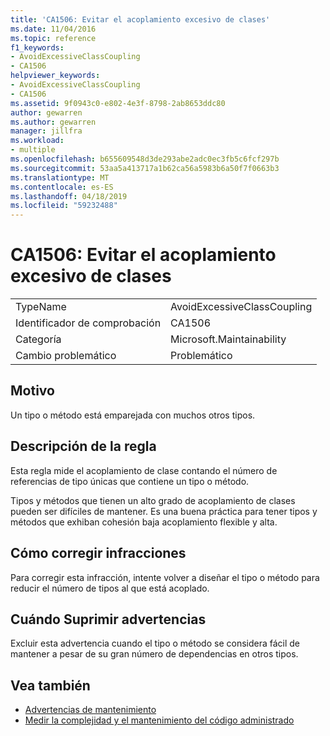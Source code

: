```yaml
---
title: 'CA1506: Evitar el acoplamiento excesivo de clases'
ms.date: 11/04/2016
ms.topic: reference
f1_keywords:
- AvoidExcessiveClassCoupling
- CA1506
helpviewer_keywords:
- AvoidExcessiveClassCoupling
- CA1506
ms.assetid: 9f0943c0-e802-4e3f-8798-2ab8653ddc80
author: gewarren
ms.author: gewarren
manager: jillfra
ms.workload:
- multiple
ms.openlocfilehash: b655609548d3de293abe2adc0ec3fb5c6fcf297b
ms.sourcegitcommit: 53aa5a413717a1b62ca56a5983b6a50f7f0663b3
ms.translationtype: MT
ms.contentlocale: es-ES
ms.lasthandoff: 04/18/2019
ms.locfileid: "59232488"
---
```

# <a name="ca1506-avoid-excessive-class-coupling"></a>CA1506: Evitar el acoplamiento excesivo de clases

|||
|-|-|
|TypeName|AvoidExcessiveClassCoupling|
|Identificador de comprobación|CA1506|
|Categoría|Microsoft.Maintainability|
|Cambio problemático|Problemático|

## <a name="cause"></a>Motivo

Un tipo o método está emparejada con muchos otros tipos.

## <a name="rule-description"></a>Descripción de la regla

Esta regla mide el acoplamiento de clase contando el número de referencias de tipo únicas que contiene un tipo o método.

Tipos y métodos que tienen un alto grado de acoplamiento de clases pueden ser difíciles de mantener. Es una buena práctica para tener tipos y métodos que exhiban cohesión baja acoplamiento flexible y alta.

## <a name="how-to-fix-violations"></a>Cómo corregir infracciones

Para corregir esta infracción, intente volver a diseñar el tipo o método para reducir el número de tipos al que está acoplado.

## <a name="when-to-suppress-warnings"></a>Cuándo Suprimir advertencias

Excluir esta advertencia cuando el tipo o método se considera fácil de mantener a pesar de su gran número de dependencias en otros tipos.

## <a name="see-also"></a>Vea también

- [Advertencias de mantenimiento](../code-quality/maintainability-warnings.md)
- [Medir la complejidad y el mantenimiento del código administrado](../code-quality/code-metrics-values.md)